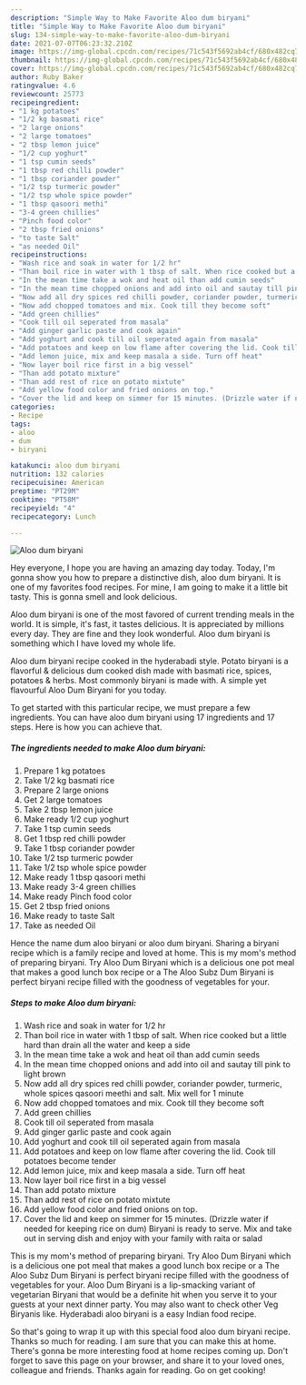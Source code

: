 ```yaml
---
description: "Simple Way to Make Favorite Aloo dum biryani"
title: "Simple Way to Make Favorite Aloo dum biryani"
slug: 134-simple-way-to-make-favorite-aloo-dum-biryani
date: 2021-07-07T06:23:32.210Z
image: https://img-global.cpcdn.com/recipes/71c543f5692ab4cf/680x482cq70/aloo-dum-biryani-recipe-main-photo.jpg
thumbnail: https://img-global.cpcdn.com/recipes/71c543f5692ab4cf/680x482cq70/aloo-dum-biryani-recipe-main-photo.jpg
cover: https://img-global.cpcdn.com/recipes/71c543f5692ab4cf/680x482cq70/aloo-dum-biryani-recipe-main-photo.jpg
author: Ruby Baker
ratingvalue: 4.6
reviewcount: 25773
recipeingredient:
- "1 kg potatoes"
- "1/2 kg basmati rice"
- "2 large onions"
- "2 large tomatoes"
- "2 tbsp lemon juice"
- "1/2 cup yoghurt"
- "1 tsp cumin seeds"
- "1 tbsp red chilli powder"
- "1 tbsp coriander powder"
- "1/2 tsp turmeric powder"
- "1/2 tsp whole spice powder"
- "1 tbsp qasoori methi"
- "3-4 green chillies"
- "Pinch food color"
- "2 tbsp fried onions"
- "to taste Salt"
- "as needed Oil"
recipeinstructions:
- "Wash rice and soak in water for 1/2 hr"
- "Than boil rice in water with 1 tbsp of salt. When rice cooked but a little hard than drain all the water and keep a side"
- "In the mean time take a wok and heat oil than add cumin seeds"
- "In the mean time chopped onions and add into oil and sautay till pink to light brown"
- "Now add all dry spices red chilli powder, coriander powder, turmeric, whole spices qasoori meethi and salt. Mix well for 1 minute"
- "Now add chopped tomatoes and mix. Cook till they become soft"
- "Add green chillies"
- "Cook till oil seperated from masala"
- "Add ginger garlic paste and cook again"
- "Add yoghurt and cook till oil seperated again from masala"
- "Add potatoes and keep on low flame after covering the lid. Cook till potatoes become tender"
- "Add lemon juice, mix and keep masala a side. Turn off heat"
- "Now layer boil rice first in a big vessel"
- "Than add potato mixture"
- "Than add rest of rice on potato mixtute"
- "Add yellow food color and fried onions on top."
- "Cover the lid and keep on simmer for 15 minutes. (Drizzle water if needed for keeping rice on dum) Biryani is ready to serve. Mix and take out in serving dish and enjoy with your family with raita or salad"
categories:
- Recipe
tags:
- aloo
- dum
- biryani

katakunci: aloo dum biryani 
nutrition: 132 calories
recipecuisine: American
preptime: "PT29M"
cooktime: "PT58M"
recipeyield: "4"
recipecategory: Lunch

---
```



![Aloo dum biryani](https://img-global.cpcdn.com/recipes/71c543f5692ab4cf/680x482cq70/aloo-dum-biryani-recipe-main-photo.jpg)

Hey everyone, I hope you are having an amazing day today. Today, I'm gonna show you how to prepare a distinctive dish, aloo dum biryani. It is one of my favorites food recipes. For mine, I am going to make it a little bit tasty. This is gonna smell and look delicious.

Aloo dum biryani is one of the most favored of current trending meals in the world. It is simple, it's fast, it tastes delicious. It is appreciated by millions every day. They are fine and they look wonderful. Aloo dum biryani is something which I have loved my whole life.

Aloo dum biryani recipe cooked in the hyderabadi style. Potato biryani is a flavorful &amp; delicious dum cooked dish made with basmati rice, spices, potatoes &amp; herbs. Most commonly biryani is made with. A simple yet flavourful Aloo Dum Biryani for you today.


To get started with this particular recipe, we must prepare a few ingredients. You can have aloo dum biryani using 17 ingredients and 17 steps. Here is how you can achieve that.

<!--inarticleads1-->

##### The ingredients needed to make Aloo dum biryani:

1. Prepare 1 kg potatoes
1. Take 1/2 kg basmati rice
1. Prepare 2 large onions
1. Get 2 large tomatoes
1. Take 2 tbsp lemon juice
1. Make ready 1/2 cup yoghurt
1. Take 1 tsp cumin seeds
1. Get 1 tbsp red chilli powder
1. Take 1 tbsp coriander powder
1. Take 1/2 tsp turmeric powder
1. Take 1/2 tsp whole spice powder
1. Make ready 1 tbsp qasoori methi
1. Make ready 3-4 green chillies
1. Make ready Pinch food color
1. Get 2 tbsp fried onions
1. Make ready to taste Salt
1. Take as needed Oil


Hence the name dum aloo biryani or aloo dum biryani. Sharing a biryani recipe which is a family recipe and loved at home. This is my mom&#39;s method of preparing biryani. Try Aloo Dum Biryani which is a delicious one pot meal that makes a good lunch box recipe or a The Aloo Subz Dum Biryani is perfect biryani recipe filled with the goodness of vegetables for your. 

<!--inarticleads2-->

##### Steps to make Aloo dum biryani:

1. Wash rice and soak in water for 1/2 hr
1. Than boil rice in water with 1 tbsp of salt. When rice cooked but a little hard than drain all the water and keep a side
1. In the mean time take a wok and heat oil than add cumin seeds
1. In the mean time chopped onions and add into oil and sautay till pink to light brown
1. Now add all dry spices red chilli powder, coriander powder, turmeric, whole spices qasoori meethi and salt. Mix well for 1 minute
1. Now add chopped tomatoes and mix. Cook till they become soft
1. Add green chillies
1. Cook till oil seperated from masala
1. Add ginger garlic paste and cook again
1. Add yoghurt and cook till oil seperated again from masala
1. Add potatoes and keep on low flame after covering the lid. Cook till potatoes become tender
1. Add lemon juice, mix and keep masala a side. Turn off heat
1. Now layer boil rice first in a big vessel
1. Than add potato mixture
1. Than add rest of rice on potato mixtute
1. Add yellow food color and fried onions on top.
1. Cover the lid and keep on simmer for 15 minutes. (Drizzle water if needed for keeping rice on dum) Biryani is ready to serve. Mix and take out in serving dish and enjoy with your family with raita or salad


This is my mom&#39;s method of preparing biryani. Try Aloo Dum Biryani which is a delicious one pot meal that makes a good lunch box recipe or a The Aloo Subz Dum Biryani is perfect biryani recipe filled with the goodness of vegetables for your. Aloo Dum Biryani is a lip-smacking variant of vegetarian Biryani that would be a definite hit when you serve it to your guests at your next dinner party. You may also want to check other Veg Biryanis like. Hyderabadi aloo biryani is a easy Indian food recipe. 

So that's going to wrap it up with this special food aloo dum biryani recipe. Thanks so much for reading. I am sure that you can make this at home. There's gonna be more interesting food at home recipes coming up. Don't forget to save this page on your browser, and share it to your loved ones, colleague and friends. Thanks again for reading. Go on get cooking!
